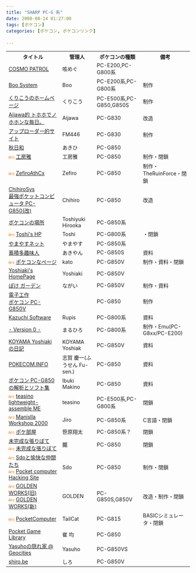 ```yaml
---
title: "SHARP PC-G 系"
date: 2008-08-14 01:27:00
tags: [ポケコン]
categories: [ポケコン, ポケコンリンク]

---
```


<table><tr>
<th>
タイトル
</th>
<th>
管理人
</th>
<th>
ポケコンの種類
</th>
<th>
備考
</th>
</tr>
<tr>
<td>
<a href="http://orange.kakiko.com/cosmopatrol/">COSMO PATROL</a><!-- http://usagi.tadaima.com/cosmopatrol/ -->
</td>
<td>
咳めぐ
</td>
<td>
PC-E200,PC-G800系
</td>
<td>
</td>
</tr>
<tr>
<td>
<a href="http://homepage2.nifty.com/boo-system/">Boo System</a><!-- http://www7.ocn.ne.jp/~golden00/ -->
</td>
<td>
Boo
</td>
<td>
PC-E200系,PC-G800系
</td>
<td>
制作
</td>
</tr>
<tr>
<td>
<a href="http://www1.plala.or.jp/kurikou/">くりこうのホームページ</a>
</td>
<td>
くりこう
</td>
<td>
PC-E500系,PC-G850,G850S
</td>
<td>
制作
</td>
</tr>
<tr>
<td>
<a href="http://www6.plala.or.jp/aijawa/">Aijawa的 トホホでノホホンな毎日。</a>
</td>
<td>
Aijawa
</td>
<td>
PC-G830
</td>
<td>
改造
</td>
</tr>
<tr>
<td>
<a href="http://www.geocities.jp/sin_a_mouse/">アップローダー的サイト</a>
</td>
<td>
FM446
</td>
<td>
PC-G830
</td>
<td>
制作
</td>
</tr>
<tr>
<td>
<a href="http://ha9.seikyou.ne.jp/home/akihi/">秋日和</a>
</td>
<td>
あきひ
</td>
<td>
PC-G850
</td>
<td>
</td>
</tr>
<tr>
<td>
<img src="/images/arc.gif" alt="[Internet Archive]" /> <a href="http://web.archive.org/web/*/to-rinuke.hp.infoseek.co.jp/850/index.html">工房雅</a>
</td>
<td>
工房雅
</td>
<td>
PC-G850
</td>
<td>
制作・閉鎖
</td>
</tr>
<tr>
<td>
<img src="/images/arc.gif" alt="[Internet Archive]" /> <a href="http://wayback.archive.org/web/*/zefiro.ath.cx/">ZefiroAthCx</a>
</td>
<td>
Zefiro
</td>
<td>
PC-G850
</td>
<td>
制作・TheRuinForce・閉鎖
</td>
</tr>
<tr>
<td>
<a href="http://www.h7.dion.ne.jp/~chrsys/">ChihiroSys</a><br /><a href="http://www.h7.dion.ne.jp/~chrsys/pc/pcg850.htm">最強ポケットコンピュータ PC-G850(改)</a>
</td>
<td>
Chihiro
</td>
<td>
PC-G850
</td>
<td>
改造
</td>
</tr>
<tr>
<td>
<a href="http://www.nextftp.com/toshi_home/">ポケコンの場所</a>
</td>
<td>
Toshiyuki Hirooka
</td>
<td>
PC-G850系
</td>
<td>
</td>
</tr>
<tr>
<td>
<img src="/images/arc.gif" alt="[Internet Archive]" /> <a href="http://wayback.archive.org/web/*/www.r66.7-dj.com/~toshi1/">Toshi's HP</a><!-- http://www.infoaomori.ne.jp/~toshi1/index2.html -->
</td>
<td>
Toshi
</td>
<td>
PC-G800系
</td>
<td>
・閉鎖
</td>
</tr>
<tr>
<td>
<a href="http://yamayasu.org/">やまやすネット</a>
</td>
<td>
やまやす
</td>
<td>
PC-G850系
</td>
<td>
</td>
</tr>
<tr>
<td>
<a href="http://www.akiyan.com/">蓄積多趣味人</a>
</td>
<td>
あきやん
</td>
<td>
PC-G850S
</td>
<td>
資料
</td>
</tr>
<tr>
<td>
<img src="/images/arc.gif" alt="[Internet Archive]" /> <a href="http://wayback.archive.org/web/*/one.usj.to/g850v/">ポケコンなページ</a>
</td>
<td>
kato
</td>
<td>
PC-G850V
</td>
<td>
制作・資料・閉鎖
</td>
</tr>
<tr>
<td>
<a href="http://kyoshiaki.sakura.ne.jp/osx/pcg850v.html">Yoshiaki's HomePage</a><!-- http://koyama-.cool.ne.jp/ -->
</td>
<td>
Yoshiaki
</td>
<td>
PC-G850V
</td>
<td>
</td>
</tr>
<tr>
<td>
<a href="http://www.k2.dion.ne.jp/~nagai/">ぽけ ガーデン</a>
</td>
<td>
ながい
</td>
<td>
PC-G850V
</td>
<td>
制作・資料
</td>
</tr>
<tr>
<td>
<a href="http://members.jcom.home.ne.jp/0434383301/">電子工作</a><br /><a href="http://members.jcom.home.ne.jp/0434383301/POKECON.htm">ポケコン PC-G850V</a>
</td>
<td>
<!-- 不明。トラ技見れば載っているかも -->
</td>
<td>
PC-G850
</td>
<td>
制作
</td>
</tr>
<tr>
<td>
<a href="http://www.rupis.net/">Kazuchi Software</a>
</td>
<td>
Rupis
</td>
<td>
PC-G800系
</td>
<td>
資料
</td>
</tr>
<tr>
<td>
<a href="http://www16.ocn.ne.jp/~ver0/">- Version 0 -</a>
</td>
<td>
まるひろ
</td>
<td>
PC-G800系
</td>
<td>
制作・Emu(PC-G8xx/PC-E200)
</td>
</tr>
<tr>
<td>
<a href="http://d.hatena.ne.jp/KYoshiaki/searchdiary?word=%2a%5bpc%2dg850v%5d">KOYAMA Yoshiaki の日記</a>
</td>
<td>
KOYAMA Yoshiak
</td>
<td>
PC-G850V
</td>
<td>
資料
</td>
</tr>
<tr>
<td>
<a href="http://poke-com.jimdo.com/">POKECOM.INFO</a><!-- http://pokecom.info/ -->
</td>
<td>
志賀 慶一(ふうせん Fu-sen.)
</td>
<td>
PC-G850
</td>
<td>
資料
</td>
</tr>
<tr>
<td>
<a href="http://park19.wakwak.com/~gadget_factory/factory/pokecom/">ポケコン PC-G850の解析とソフト集</a>
</td>
<td>
Ibuki Makino
</td>
<td>
PC-G850
</td>
<td>
資料
</td>
</tr>
<tr>
<td>
<img src="/images/arc.gif" alt="[Internet Archive]" /> <a href="http://web.archive.org/web/*/ww6.tiki.ne.jp/~finn/omake/teasino/Index1.htm">teasino lightweight-assemble ME</a>
</td>
<td>
teasino
</td>
<td>
PC-E500系,PC-G800系
</td>
<td>
閉鎖
</td>
</tr>
<tr>
<td>
<img src="/images/arc.gif" alt="[Internet Archive]" /> <a href="http://web.archive.org/web/*/www4.ocn.ne.jp/~jiro-net/">Manislla Workshop 2000</a>
</td>
<td>
Jiro
</td>
<td>
PC-G850系
</td>
<td>
C言語・閉鎖
</td>
</tr>
<tr>
<td>
<img src="/images/arc.gif" alt="[Internet Archive]" /> <a href="http://web.archive.org/web/*/www.medianetjapan.com/2/17/internet_computer/syouta/">ポケ部屋</a>
</td>
<td>
笹原翔太
</td>
<td>
PC-G850系？
</td>
<td>
閉鎖
</td>
</tr>
<tr>
<td>
<a href="http://freett.com/hazy/">未完成な張りぼて</a><br /><img src="/images/arc.gif" alt="[Internet Archive]" /> <a href="http://web.archive.org/web/*hh_/freett.com/hazy/">未完成な張りぼて</a>
</td>
<td>
朧
</td>
<td>
PC-G850
</td>
<td>
閉鎖
</td>
</tr>
<tr>
<td>
<img src="/images/arc.gif" alt="[Internet Archive]" /> <a href="http://web.archive.org/web/*/homepage3.nifty.com/kisinkaisdo/">Sdoと愉快な仲間たち</a><br /><img src="/images/arc.gif" alt="[Internet Archive]" /> <a href="http://web.archive.org/web/*/homepage3.nifty.com/kisinkaisdo/pokecom/pokecomtop.html">Pocket computer Hacking Site</a>
</td>
<td>
Sdo
</td>
<td>
PC-G850
</td>
<td>
制作・閉鎖
</td>
</tr>
<tr>
<td>
<img src="/images/arc.gif" alt="[Internet Archive]" /> <a href="http://wayback.archive.org/web/*/www7.ocn.ne.jp/~golden00/">GOLDEN WORKS(旧)</a><br /><img src="/images/arc.gif" alt="[Internet Archive]" /> <a href="http://wayback.archive.org/web/*/www.geocities.jp/gw_robot/">GOLDEN WORKS(新)</a>
</td>
<td>
GOLDEN
</td>
<td>
PC-G850S,G850V
</td>
<td>
改造・制作・閉鎖
</td>
</tr>
<tr>
<td>
<img src="/images/arc.gif" alt="[Internet Archive]" /> <a href="http://web.archive.org/web/*/tailcat.hp.infoseek.co.jp/soft/">PocketComputer</a>
</td>
<td>
TailCat
</td>
<td>
PC-G815
</td>
<td>
BASICシミュレータ・閉鎖
</td>
</tr>
<tr>
<td>
<a href="http://pocketgame.web.fc2.com/">Pocket Game Library</a>
</td>
<td>
崔 均
</td>
<td>
PC-G850
</td>
<td>
</td>
</tr>
<tr>
<td>
<a href="http://www.geocities.jp/yasuho68k/">Yasuhoの隠れ家 @ Geocities</a>
</td>
<td>
Yasuho
</td>
<td>
PC-G850VS
</td>
<td>
</td>
</tr>
<tr>
<td>
<a href="http://shiro.be/">shiro.be</a>
</td>
<td>
しろ
</td>
<td>
PC-G850V
</td>
<td>
</td>
</tr>
</table>
